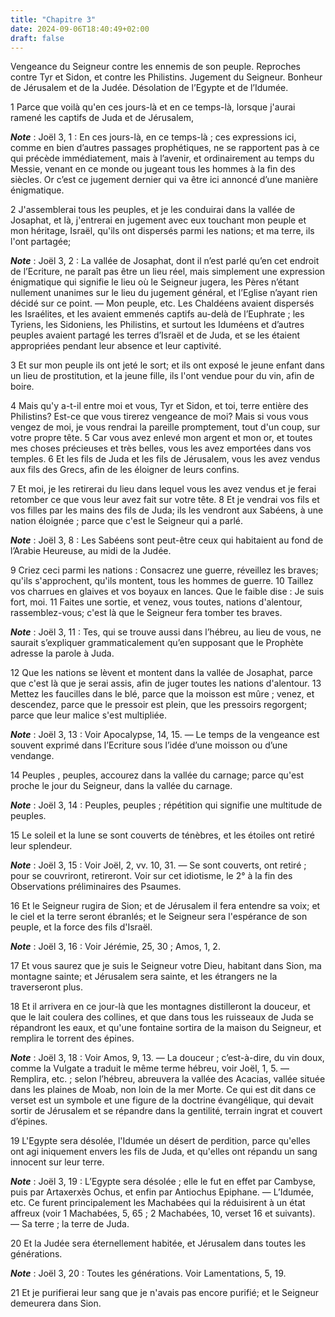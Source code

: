 ```yaml
---
title: "Chapitre 3"
date: 2024-09-06T18:40:49+02:00
draft: false
---
```



Vengeance du Seigneur contre les ennemis de son peuple.
Reproches contre Tyr et Sidon, et contre les Philistins.
Jugement du Seigneur.
Bonheur de Jérusalem et de la Judée.
Désolation de l’Egypte et de l’Idumée.


1 Parce que voilà qu'en ces jours-là et en ce temps-là, lorsque j'aurai ramené les captifs de Juda et de Jérusalem,

***Note*** :  Joël 3, 1 : En ces jours-là, en ce temps-là ; ces expressions ici, comme en bien d’autres passages prophétiques, ne se rapportent pas à ce qui précède immédiatement, mais à l’avenir, et ordinairement au temps du Messie, venant en ce monde ou jugeant tous les hommes à la fin des siècles. Or c’est ce jugement dernier qui va être ici annoncé d’une manière énigmatique.

2 J'assemblerai tous les peuples, et je les conduirai dans la vallée de Josaphat, et là, j'entrerai en jugement avec eux touchant mon peuple et mon héritage, Israël, qu'ils ont dispersés parmi les nations; et ma terre, ils l'ont partagée;

***Note*** :  Joël 3, 2 : La vallée de Josaphat, dont il n’est parlé qu’en cet endroit de l’Ecriture, ne paraît pas être un lieu réel, mais simplement une expression énigmatique qui signifie le lieu où le Seigneur jugera, les Pères n’étant nullement unanimes sur le lieu du jugement général, et l’Eglise n’ayant rien décidé sur ce point. ― Mon peuple, etc. Les Chaldéens avaient dispersés les Israélites, et les avaient emmenés captifs au-delà de l’Euphrate ; les Tyriens, les Sidoniens, les Philistins, et surtout les Iduméens et d’autres peuples avaient partagé les terres d’Israël et de Juda, et se les étaient appropriées pendant leur absence et leur captivité.

3 Et sur mon peuple ils ont jeté le sort; et ils ont exposé le jeune enfant dans un lieu de prostitution, et la jeune fille, ils l'ont vendue pour du vin, afin de boire.


4 Mais qu'y a-t-il entre moi et vous, Tyr et Sidon, et toi, terre entière des Philistins? Est-ce que vous tirerez vengeance de moi? Mais si vous vous vengez de moi, je vous rendrai la pareille promptement, tout d'un coup, sur votre propre tête. 5 Car vous avez enlevé mon argent et mon or, et toutes mes choses précieuses et très belles, vous les avez emportées dans vos temples. 6 Et les fils de Juda et les fils de Jérusalem, vous les avez vendus aux fils des Grecs, afin de les éloigner de leurs confins.


7 Et moi, je les retirerai du lieu dans lequel vous les avez vendus et je ferai retomber ce que vous leur avez fait sur votre tête. 8 Et je vendrai vos fils et vos filles par les mains des fils de Juda; ils les vendront aux Sabéens, à une nation éloignée ; parce que c'est le Seigneur qui a parlé.

***Note*** :  Joël 3, 8 : Les Sabéens sont peut-être ceux qui habitaient au fond de l’Arabie Heureuse, au midi de la Judée.


9 Criez ceci parmi les nations : Consacrez une guerre, réveillez les braves; qu'ils s'approchent, qu'ils montent, tous les hommes de guerre. 10 Taillez vos charrues en glaives et vos boyaux en lances. Que le faible dise : Je suis fort, moi. 11 Faites une sortie, et venez, vous toutes, nations d'alentour, rassemblez-vous; c'est là que le Seigneur fera tomber tes braves.

***Note*** :  Joël 3, 11 : Tes, qui se trouve aussi dans l’hébreu, au lieu de vous, ne saurait s’expliquer grammaticalement qu’en supposant que le Prophète adresse la parole à Juda.


12 Que les nations se lèvent et montent dans la vallée de Josaphat, parce que c'est là que je serai assis, afin de juger toutes les nations d'alentour. 13 Mettez les faucilles dans le blé, parce que la moisson est mûre ; venez, et descendez, parce que le pressoir est plein, que les pressoirs regorgent; parce que leur malice s'est multipliée.

***Note*** :  Joël 3, 13 : Voir Apocalypse, 14, 15. ― Le temps de la vengeance est souvent exprimé dans l’Ecriture sous l’idée d’une moisson ou d’une vendange.


14 Peuples , peuples, accourez dans la vallée du carnage; parce qu'est proche le jour du Seigneur, dans la vallée du carnage.

***Note*** :  Joël 3, 14 : Peuples, peuples ; répétition qui signifie une multitude de peuples.

15 Le soleil et la lune se sont couverts de ténèbres, et les étoiles ont retiré leur splendeur.

***Note*** :  Joël 3, 15 : Voir Joël, 2, vv. 10, 31. ― Se sont couverts, ont retiré ; pour se couvriront, retireront. Voir sur cet idiotisme, le 2° à la fin des Observations préliminaires des Psaumes.

16 Et le Seigneur rugira de Sion; et de Jérusalem il fera entendre sa voix; et le ciel et la terre seront ébranlés; et le Seigneur sera l'espérance de son peuple, et la force des fils d'Israël.

***Note*** :  Joël 3, 16 : Voir Jérémie, 25, 30 ; Amos, 1, 2.


17 Et vous saurez que je suis le Seigneur votre Dieu, habitant dans Sion, ma montagne sainte; et Jérusalem sera sainte, et les étrangers ne la traverseront plus.


18 Et il arrivera en ce jour-là que les montagnes distilleront la douceur, et que le lait coulera des collines, et que dans tous les ruisseaux de Juda se répandront les eaux, et qu'une fontaine sortira de la maison du Seigneur, et remplira le torrent des épines.

***Note*** :  Joël 3, 18 : Voir Amos, 9, 13. ― La douceur ; c’est-à-dire, du vin doux, comme la Vulgate a traduit le même terme hébreu, voir Joël, 1, 5. ― Remplira, etc. ; selon l’hébreu, abreuvera la vallée des Acacias, vallée située dans les plaines de Moab, non loin de la mer Morte. Ce qui est dit dans ce verset est un symbole et une figure de la doctrine évangélique, qui devait sortir de Jérusalem et se répandre dans la gentilité, terrain ingrat et couvert d’épines.

19 L'Egypte sera désolée, l'Idumée un désert de perdition, parce qu'elles ont agi iniquement envers les fils de Juda, et qu'elles ont répandu un sang innocent sur leur terre.

***Note*** :  Joël 3, 19 : L’Egypte sera désolée ; elle le fut en effet par Cambyse, puis par Artaxerxès Ochus, et enfin par Antiochus Epiphane. ― L’Idumée, etc. Ce furent principalement les Machabées qui la réduisirent à un état affreux (voir 1 Machabées, 5, 65 ; 2 Machabées, 10, verset 16 et suivants). ― Sa terre ; la terre de Juda.

20 Et la Judée sera éternellement habitée, et Jérusalem dans toutes les générations.

***Note*** :  Joël 3, 20 : Toutes les générations. Voir Lamentations, 5, 19.

21 Et je purifierai leur sang que je n'avais pas encore purifié; et le Seigneur demeurera dans Sion.

